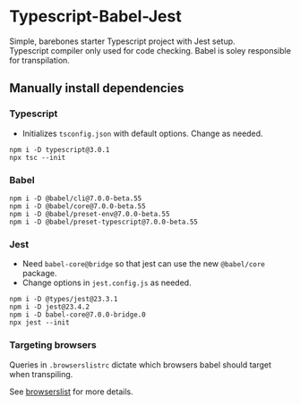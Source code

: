 # Typescript-Babel-Jest

Simple, barebones starter Typescript project with Jest setup.  
Typescript compiler only used for code checking. Babel is soley responsible for transpilation.

## Manually install dependencies

### Typescript
* Initializes `tsconfig.json` with default options.  Change as needed.
```
npm i -D typescript@3.0.1
npx tsc --init  
```

### Babel
```
npm i -D @babel/cli@7.0.0-beta.55
npm i -D @babel/core@7.0.0-beta.55 
npm i -D @babel/preset-env@7.0.0-beta.55 
npm i -D @babel/preset-typescript@7.0.0-beta.55
```

### Jest
* Need `babel-core@bridge` so that jest can use the new `@babel/core` package.
* Change options in `jest.config.js` as needed.
```
npm i -D @types/jest@23.3.1 
npm i -D jest@23.4.2
npm i -D babel-core@7.0.0-bridge.0
npx jest --init
```


### Targeting browsers
Queries in `.browserslistrc` dictate which browsers babel should target when transpiling.

See [browserslist](https://github.com/browserslist/browserslist) for more details.
